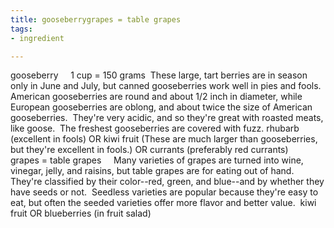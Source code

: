 ```yaml
---
title: gooseberrygrapes = table grapes
tags:
- ingredient

---
```

gooseberry     1 cup = 150 grams  These large, tart berries are in season only in June and July, but canned gooseberries work well in pies and fools.  American gooseberries are round and about 1/2 inch in diameter, while European gooseberries are oblong, and about twice the size of American gooseberries.  They're very acidic, and so they're great with roasted meats, like goose.  The freshest gooseberries are covered with fuzz. rhubarb (excellent in fools) OR kiwi fruit (These are much larger than gooseberries, but they're excellent in fools.) OR currants (preferably red currants)    grapes = table grapes     Many varieties of grapes are turned into wine, vinegar, jelly, and raisins, but table grapes are for eating out of hand.  They're classified by their color--red, green, and blue--and by whether they have seeds or not.  Seedless varieties are popular because they're easy to eat, but often the seeded varieties offer more flavor and better value.  kiwi fruit OR blueberries (in fruit salad)
